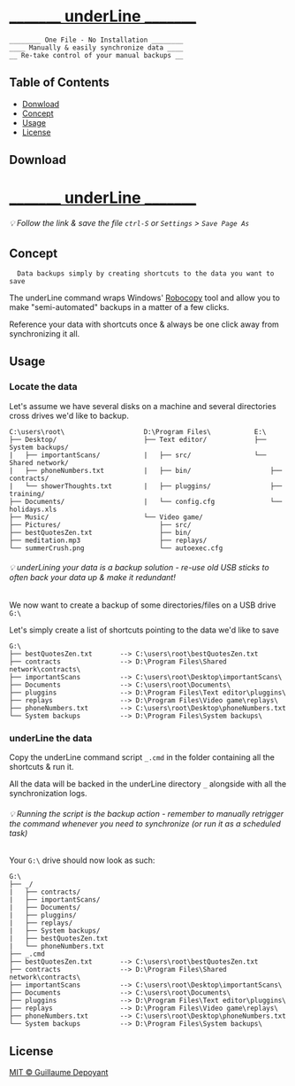 # [_______ underLine _______](https://raw.githubusercontent.com/gdepoyant/underline/main/_.cmd)
```
________ One File - No Installation ________
____ Manually & easily synchronize data ____
__ Re-take control of your manual backups __
```

## Table of Contents
- [Donwload](#download)
- [Concept](#concept)
- [Usage](#usage)
- [License](#license)

## Download
# [_______ underLine _______](https://raw.githubusercontent.com/gdepoyant/underline/main/_.cmd)
###### :bulb: Follow the link & save the file  `ctrl-S` or `Settings` > `Save Page As`

## Concept
```
  Data backups simply by creating shortcuts to the data you want to save
```
  The underLine command wraps Windows' [Robocopy](https://docs.microsoft.com/en-us/windows-server/administration/windows-commands/robocopy) tool and allow you to make "semi-automated" backups in a matter of a few clicks.
  
  Reference your data with shortcuts once & always be one click away from synchronizing it all.

## Usage
### Locate the data
Let's assume we have several disks on a machine and several directories cross drives we'd like to backup.

```
C:\users\root\                    D:\Program Files\           E:\
├── Desktop/                      ├── Text editor/            ├── System backups/
|   ├── importantScans/           |   ├── src/                └── Shared network/
|   ├── phoneNumbers.txt          |   ├── bin/                    ├── contracts/
|   └── showerThoughts.txt        |   ├── pluggins/               ├── training/
├── Documents/                    |   └── config.cfg              └── holidays.xls
├── Music/                        └── Video game/
├── Pictures/                         ├── src/
├── bestQuotesZen.txt                 ├── bin/
├── meditation.mp3                    ├── replays/
└── summerCrush.png                   └── autoexec.cfg
```

###### :bulb: underLining your data is a backup solution - re-use old USB sticks to often back your data up & make it redundant!

We now want to create a backup of some directories/files on a USB drive `G:\`

Let's simply create a list of shortcuts pointing to the data we'd like to save

```
G:\
├── bestQuotesZen.txt       --> C:\users\root\bestQuotesZen.txt
├── contracts               --> D:\Program Files\Shared network\contracts\
├── importantScans          --> C:\users\root\Desktop\importantScans\
├── Documents               --> C:\users\root\Documents\
├── pluggins                --> D:\Program Files\Text editor\pluggins\
├── replays                 --> D:\Program Files\Video game\replays\
├── phoneNumbers.txt        --> C:\users\root\Desktop\phoneNumbers.txt
└── System backups          --> D:\Program Files\System backups\
```

### underLine the data
Copy the underLine command script `_.cmd` in the folder containing all the shortcuts & run it.

All the data will be backed in the underLine directory `_` alongside with all the synchronization logs.

###### :bulb: Running the script is the backup action - remember to manually retrigger the command whenever you need to synchronize (or run it as a scheduled task)

Your `G:\` drive should now look as such:

```
G:\
├── _/
|   ├── contracts/
|   ├── importantScans/
|   ├── Documents/
|   ├── pluggins/
|   ├── replays/
|   ├── System backups/
|   ├── bestQuotesZen.txt
|   └── phoneNumbers.txt
├── _.cmd
├── bestQuotesZen.txt       --> C:\users\root\bestQuotesZen.txt
├── contracts               --> D:\Program Files\Shared network\contracts\
├── importantScans          --> C:\users\root\Desktop\importantScans\
├── Documents               --> C:\users\root\Documents\
├── pluggins                --> D:\Program Files\Text editor\pluggins\
├── replays                 --> D:\Program Files\Video game\replays\
├── phoneNumbers.txt        --> C:\users\root\Desktop\phoneNumbers.txt
└── System backups          --> D:\Program Files\System backups\
```
## License

[MIT © Guillaume Depoyant](LICENSE)
